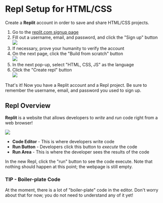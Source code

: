# Repl Setup for HTML/CSS
Create a **Replit** account in order to save and share HTML/CSS projects.

1. Go to the [replit.com signup page](https://replit.com/signup)
1. Fill out a username, email, and password, and click the "Sign up" button  
    ![](https://i.imgur.com/W7P0elX.png)
1. If necessary, prove your humanity to verify the account
1. On the next page, click the "Build from scratch" button  
    ![](https://i.imgur.com/UQnQ4o9.png)
1. In the next pop-up, select "HTML, CSS, JS" as the language
1. Click the "Create repl" button  
    ![](https://i.imgur.com/wgGFKbZ.png)

That's it! Now you have a Replit account and a Repl project. Be sure to remember the username, email, and password you used to sign up.

## Repl Overview
**Replit** is a website that allows developers to _write_ and _run_ code right from a web browser!

![](https://i.imgur.com/kK9o35q.png)

- **Code Editor** - This is where developers write code
- **Run Button** - Developers click this button to _execute_ the code
- **Run Area** - This is where the developer sees the results of the code

In the new Repl, click the "run" button to see the code execute. Note that nothing should happen at this point; the webpage is still empty.

### TIP - Boiler-plate Code
At the moment, there is a lot of "boiler-plate" code in the editor. Don't worry about that for now; you do not need to understand any of it yet!